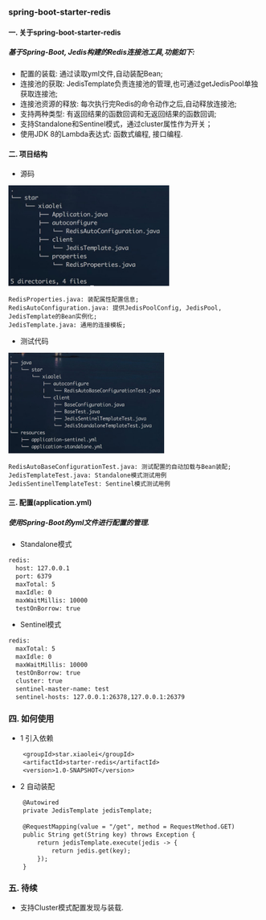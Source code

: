 
### spring-boot-starter-redis

#### 一. 关于spring-boot-starter-redis
##### 基于Spring-Boot, Jedis构建的Redis连接池工具,功能如下:
* 配置的装载: 通过读取yml文件,自动装配Bean;
* 连接池的获取: JedisTemplate负责连接池的管理,也可通过getJedisPool单独获取连接池;
* 连接池资源的释放: 每次执行完Redis的命令动作之后,自动释放连接池;
* 支持两种类型: 有返回结果的函数回调和无返回结果的函数回调;
* 支持Standalone和Sentinel模式，通过cluster属性作为开关；
* 使用JDK 8的Lambda表达式: 函数式编程, 接口编程.

#### 二. 项目结构
* 源码

<img src="structure.png" width="320" height="200" alt="结构" />

```
RedisProperties.java: 装配属性配置信息;
RedisAutoConfiguration.java: 提供JedisPoolConfig, JedisPool, JedisTemplate的Bean实例化;
JedisTemplate.java: 通用的连接模板;
```
* 测试代码

<img src="test-structure.png" width="310" height="200" alt="结构" />

```
RedisAutoBaseConfigurationTest.java: 测试配置的自动加载与Bean装配;
JedisTemplateTest.java: Standalone模式测试用例
JedisSentinelTemplateTest: Sentinel模式测试用例
```

#### 三. 配置(application.yml)
##### 使用Spring-Boot的yml文件进行配置的管理.
* Standalone模式

```
redis:
  host: 127.0.0.1
  port: 6379
  maxTotal: 5
  maxIdle: 0
  maxWaitMillis: 10000
  testOnBorrow: true
```

* Sentinel模式

```
redis:
  maxTotal: 5
  maxIdle: 0
  maxWaitMillis: 10000
  testOnBorrow: true
  cluster: true
  sentinel-master-name: test
  sentinel-hosts: 127.0.0.1:26378,127.0.0.1:26379
```

### 四. 如何使用
* 1 引入依赖

```
    <groupId>star.xiaolei</groupId>
    <artifactId>starter-redis</artifactId>
    <version>1.0-SNAPSHOT</version>
```

* 2 自动装配

```
    @Autowired
    private JedisTemplate jedisTemplate;
    
    @RequestMapping(value = "/get", method = RequestMethod.GET)
    public String get(String key) throws Exception {
        return jedisTemplate.execute(jedis -> {
            return jedis.get(key);
        });
    }
```

### 五. 待续
* 支持Cluster模式配置发现与装载.